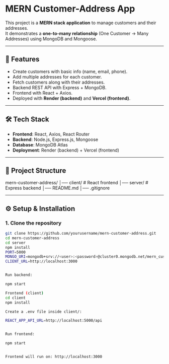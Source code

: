 # MERN Customer-Address App

This project is a **MERN stack application** to manage customers and their addresses.  
It demonstrates a **one-to-many relationship** (One Customer → Many Addresses) using MongoDB and Mongoose.

---

## 🚀 Features
- Create customers with basic info (name, email, phone).
- Add multiple addresses for each customer.
- Fetch customers along with their addresses.
- Backend REST API with Express + MongoDB.
- Frontend with React + Axios.
- Deployed with **Render (backend)** and **Vercel (frontend)**.

---

## 🛠 Tech Stack
- **Frontend**: React, Axios, React Router
- **Backend**: Node.js, Express.js, Mongoose
- **Database**: MongoDB Atlas
- **Deployment**: Render (backend) + Vercel (frontend)

---

## 📂 Project Structure
mern-customer-address/
│── client/ # React frontend
│── server/ # Express backend
│── README.md
│── .gitignore


---

## ⚙️ Setup & Installation

### 1. Clone the repository
```bash
git clone https://github.com/yourusername/mern-customer-address.git
cd mern-customer-address
cd server
npm install
PORT=5000
MONGO_URI=mongodb+srv://<user>:<password>@cluster0.mongodb.net/mern_customer_db
CLIENT_URL=http://localhost:3000


Run backend:

npm start

Frontend (client)
cd client
npm install

Create a .env file inside client/:

REACT_APP_API_URL=http://localhost:5000/api


Run frontend:

npm start


Frontend will run on: http://localhost:3000